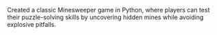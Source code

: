 Created a classic Minesweeper game in Python, where players can test their puzzle-solving skills by uncovering hidden mines while avoiding explosive pitfalls.
